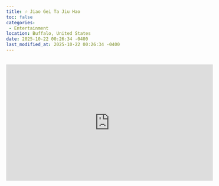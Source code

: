 ```yaml
---
title: 🎶 Jiao Gei Ta Jiu Hao
toc: false
categories:
 - Entertainment
location: Buffalo, United States
date: 2025-10-22 00:26:34 -0400
last_modified_at: 2025-10-22 00:26:34 -0400
---
```


<br>

<iframe class="iframe--video" width="560" height="315" src="https://www.youtube.com/embed/aZwKEz_Je1I?si=vpc2QC-pz2agQkMe" title="YouTube video player" frameborder="0" allow="accelerometer; autoplay; clipboard-write; encrypted-media; gyroscope; picture-in-picture; web-share" referrerpolicy="strict-origin-when-cross-origin" allowfullscreen></iframe>

<br>